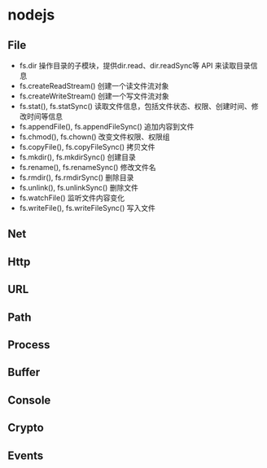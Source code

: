 # nodejs

## File

- fs.dir 操作目录的子模块，提供dir.read、dir.readSync等 API 来读取目录信息
- fs.createReadStream() 创建一个读文件流对象
- fs.createWriteStream() 创建一个写文件流对象
- fs.stat(), fs.statSync() 读取文件信息，包括文件状态、权限、创建时间、修改时间等信息
- fs.appendFile(), fs.appendFileSync() 追加内容到文件
- fs.chmod(), fs.chown() 改变文件权限、权限组
- fs.copyFile(), fs.copyFileSync() 拷贝文件
- fs.mkdir(), fs.mkdirSync() 创建目录
- fs.rename(), fs.renameSync() 修改文件名
- fs.rmdir(), fs.rmdirSync() 删除目录
- fs.unlink(), fs.unlinkSync() 删除文件
- fs.watchFile() 监听文件内容变化
- fs.writeFile(), fs.writeFileSync() 写入文件

## Net

## Http

## URL

## Path

## Process

## Buffer

## Console

## Crypto

## Events